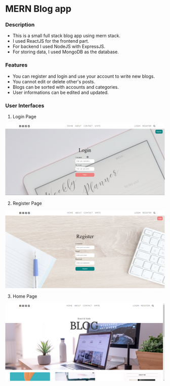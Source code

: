 # MERN Blog app

### Description

- This is a small full stack blog app using mern stack.
- I used ReactJS for the frontend part.
- For backend I used NodeJS with ExpressJS.
- For storing data, I used MongoDB as the database.

### Features

- You can register and login and use your account to write new blogs.
- You cannot edit or delete other's posts.
- Blogs can be sorted with accounts and categories.
- User informations can be edited and updated.

### User Interfaces
1. Login Page

![](git-images/BlogMERN01.png)

2. Register Page

![](git-images/BlogMERN02.png)

3. Home Page

![](git-images/BlogMERN03.png)
